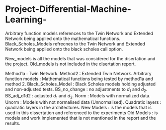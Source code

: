 # Project-Differential-Machine-Learning-

Arbitrary function models references to the Twin Network and Extended Network being applied onto the mathematical functions. 
Black_Scholes_Models refrecnes to the Twin Network and Extended Network being applied onto the black scholes call option. 

New_models is all the models that was considered for the disertation and the project. 
Old_models is not included in the disertation report. 

   Method1a : Twin Network. 
   Method2 : Extended Twin Network. 
   Arbitrary function models : Mathematical functions being tested by method1a and method 2. 
   Black\_Scholes\_Model : Black Scholes models holding adjusted and non-adjusted tests. 
   BS\_no\_change : no adjustments to $d_{1}$ and $d_{2}$. 
   BS\_adj\_d1d2 : adjusted $d_{1}$ and $d_{2}$. 
   Norm : Models with normalized data. 
   Unorm : Models with not normalised data (Unnormalised). 
   Quadratic layers : quadratic layers in the architectures. 
   New Models : is the models that is used in this dissertation and referenced to the experiments
   Old Models : is models and work implemented that is not mentioned in the report and the results. 
